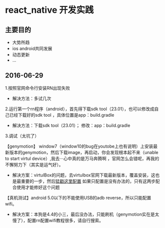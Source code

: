 # react_native 开发实践

## 主要目的
- 大势所趋
- ios android共同发展
- 动态更新
- ...


## 2016-06-29

  1.按照官网命令行安装RN出现失败   

  *  解决方法：多试几次
  
  2.运行第一个rn程序（android），首先得下载sdk tool（23.01），也可以修改成自己已经下载好的sdk tool ，具体位置是app：build.gradle

  *  解决方法：下载sdk tool（23.01）； 修改：app：build.gradle
  
  3.调试（太坑了）
  
  【genymotion】  window7（window10的bug在youtobe上也有说明）上安装最新版本的genymotion，然后下载image，再启动，你会发现根本起不来（unable to start virtul device）,我去···心中真的是万马奔腾啊 ，官网怎么会错呢，再我的不懈努力下（其实是运气好）。
    
  *  解决方案：virtulBox的问题，去virtulbox官网下载最新版本，覆盖安装，这也是最重要的一步，然后[猛戳这里配置](http://www.zhuantilan.com/jiqiao/31075.html)  如果只配置是没有办法的，只有这两步配合使用才能修好这个问题
  
  【真机测试】android 5.0以下的不能使用USB的adb reverse，所以只能配置wifi。
   
  *  解决方案：本狗是4.4的小三，最后没办法，只能刷机（genymotion实在是太慢了），配置rn配置wifi教程很多，请自行搜索。
